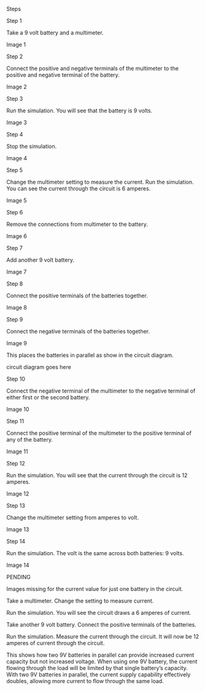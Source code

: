 
Steps

Step 1

Take a 9 volt battery and a multimeter.

Image 1

Step 2

Connect the positive and negative terminals of the multimeter to the positive and negative terminal of the battery.

Image 2

Step 3

Run the simulation. You will see that the battery is 9 volts.

Image 3

Step 4

Stop the simulation.

Image 4

Step 5

Change the multimeter setting to measure the current. Run the simulation. You can see the current through the circuit is 6 amperes.

Image 5

Step 6

Remove the connections from multimeter to the battery.

Image 6

Step 7

Add another 9 volt battery.

Image 7

Step 8

Connect the positive terminals of the batteries together.

Image 8

Step 9

Connect the negative terminals of the batteries together.

Image 9

This places the batteries in parallel as show in the circuit diagram.

circuit diagram goes here

Step 10

Connect the negative terminal of the multimeter to the negative terminal of either first or the second battery.

Image 10

Step 11

Connect the positive terminal of the multimeter to the positive terminal of any of the battery.

Image 11

Step 12

Run the simulation. You will see that the current through the circuit is 12 amperes.

Image 12

Step 13

Change the multimeter setting from amperes to volt.

Image 13

Step 14

Run the simulation. The volt is the same across both batteries: 9 volts.

Image 14

PENDING

Images missing for the current value for just one battery in the circuit.

Take a multimeter. Change the setting to measure current.

Run the simulation. You will see the circuit draws a 6 amperes of current.

Take another 9 volt battery. Connect the positive terminals of the batteries.

Run the simulation. Measure the current through the circuit. It will now be 12 amperes of current through the circuit.

This shows how two 9V batteries in parallel can provide increased current capacity but not increased voltage. When using one 9V battery, the current flowing through the load will be limited by that single battery’s capacity. With two 9V batteries in parallel, the current supply capability effectively doubles, allowing more current to flow through the same load.
